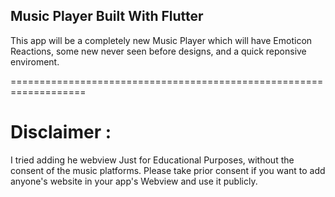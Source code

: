 ## Music Player Built With Flutter

This app will be a completely new Music Player which will have 
Emoticon Reactions, some new never seen before designs, and a quick reponsive enviroment.

===================================================================
# Disclaimer :
I tried adding he webview Just for Educational Purposes, without the consent of the music platforms.
Please take prior consent if you want to add anyone's website in your app's Webview and use it publicly.

